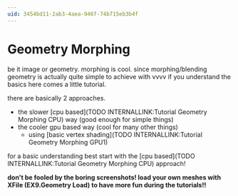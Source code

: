 ```yaml
---
uid: 3454bd11-2ab3-4aea-946f-74b715eb3b4f
---
```


# Geometry Morphing
 
be it image or geometry. morphing is cool. since morphing/blending geometry is actually quite simple to achieve with vvvv if you understand the basics here comes a little tutorial.  

there are basically 2 approaches.   
* the slower [cpu based](TODO INTERNALLINK:Tutorial Geometry Morphing CPU) way (good enough for simple things)  
* the cooler gpu based way (cool for many other things)  
  * using [basic vertex shading](TODO INTERNALLINK:Tutorial Geometry Morphing GPU1)  

for a basic understanding best start with the [cpu based](TODO INTERNALLINK:Tutorial Geometry Morphing CPU) approach!  


**don't be fooled by the boring screenshots! load your own meshes with <span class="node">XFile (EX9.Geometry Load)</span> to have more fun during the tutorials!!**  



